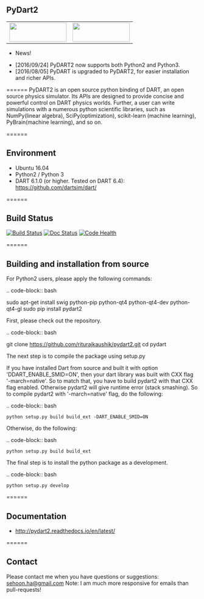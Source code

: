 ## PyDart2

<table>
<tr>
<td>  
  <img src="https://github.com/dartsim/dart/raw/master/doxygen/DART%20logo.png" width="150" height="50" />
</td>
<td>
  <img src="https://www.python.org/static/community_logos/python-logo.png" width="150" height="50" />
</td>
</tr>
</table>

- News!
 + [2016/09/24] PyDART2 now supports both Python2 and Python3.
 + [2016/08/05] PyDART is upgraded to PyDART2, for easier installation and richer APIs.

======
PyDART2 is an open source python binding of DART, an open source physics
simulator. Its APIs are designed to provide concise and powerful control on
DART physics worlds. Further, a user can write simulations with a numerous
python scientific libraries, such as NumPy(linear algebra),
SciPy(optimization), scikit-learn (machine learning), PyBrain(machine
learning), and so on.

======
## Environment
+ Ubuntu 16.04
+ Python2 / Python 3
+ DART 6.1.0 (or higher. Tested on DART 6.4): https://github.com/dartsim/dart/

======
## Build Status

[![Build Status](https://api.travis-ci.org/sehoonha/pydart2.svg)](https://travis-ci.org/sehoonha/pydart2)
[![Doc Status](https://img.shields.io/badge/docs-latest-brightgreen.svg?style=flat)](http://pydart2.readthedocs.io/en/latest/)
[![Code Health](https://landscape.io/github/sehoonha/pydart2/master/landscape.svg?style=flat)](https://landscape.io/github/sehoonha/pydart2/master)

======
## Building and installation from source 
For Python2 users, please apply the following commands:

.. code-block:: bash

   sudo apt-get install swig python-pip python-qt4 python-qt4-dev python-qt4-gl
   sudo pip install pydart2


First, please check out the repository.

.. code-block:: bash

   git clone https://github.com/riturajkaushik/pydart2.git
   cd pydart


The next step is to compile the package using setup.py

If you have installed Dart from source and built it with option 'DDART_ENABLE_SMID=ON', then your dart library was built with CXX flag '-march=native'. So to match that, you have to build pydart2 with that CXX flag enabled. Otherwise pydart2 will give runtime error (stack smashing). So to compile pydart2 with '-march=native' flag, do the following:

.. code-block:: bash

    python setup.py build build_ext -DART_ENABLE_SMID=ON

Otherwise, do the following:

.. code-block:: bash

    python setup.py build build_ext

The final step is to install the python package as a development.

.. code-block:: bash

    python setup.py develop


======
## Documentation
+ http://pydart2.readthedocs.io/en/latest/

======
## Contact
Please contact me when you have questions or suggestions: sehoon.ha@gmail.com
Note: I am much more responsive for emails than pull-requests!
